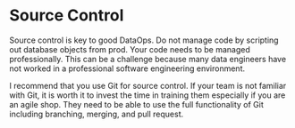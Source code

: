 # Source Control

Source control is key to good DataOps. Do not manage code by scripting out database objects from prod. Your code needs to be managed professionally. This can be a challenge because many data engineers have not worked in a professional software engineering environment.

I recommend that you use Git for source control. If your team is not familiar with Git, it is worth it to invest the time in training them especially if you are an agile shop. They need to be able to use the full functionality of Git including branching, merging, and pull request.

